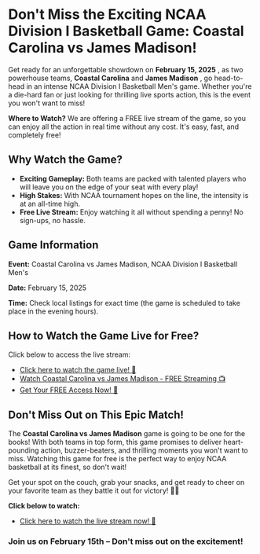 # Don't Miss the Exciting NCAA Division I Basketball Game: Coastal Carolina vs James Madison!

Get ready for an unforgettable showdown on **February 15, 2025** , as two powerhouse teams, **Coastal Carolina** and **James Madison** , go head-to-head in an intense NCAA Division I Basketball Men's game. Whether you're a die-hard fan or just looking for thrilling live sports action, this is the event you won't want to miss!

**Where to Watch?** We are offering a FREE live stream of the game, so you can enjoy all the action in real time without any cost. It's easy, fast, and completely free!

## Why Watch the Game?

- **Exciting Gameplay:** Both teams are packed with talented players who will leave you on the edge of your seat with every play!
- **High Stakes:** With NCAA tournament hopes on the line, the intensity is at an all-time high.
- **Free Live Stream:** Enjoy watching it all without spending a penny! No sign-ups, no hassle.

## Game Information

**Event:** Coastal Carolina vs James Madison, NCAA Division I Basketball Men's

**Date:** February 15, 2025

**Time:** Check local listings for exact time (the game is scheduled to take place in the evening hours).

## How to Watch the Game Live for Free?

Click below to access the live stream:

- [Click here to watch the game live! 🎥](https://tinyurl.com/livestreamfreeo?st=Coastal+Carolina+vs+James+Madison&si=ghc)
- [Watch Coastal Carolina vs James Madison - FREE Streaming 📺](https://tinyurl.com/livestreamfreeo?st=Coastal+Carolina+vs+James+Madison&si=ghc)
- [Get Your FREE Access Now! 🏀](https://tinyurl.com/livestreamfreeo?st=Coastal+Carolina+vs+James+Madison&si=ghc)

## Don't Miss Out on This Epic Match!

The **Coastal Carolina vs James Madison** game is going to be one for the books! With both teams in top form, this game promises to deliver heart-pounding action, buzzer-beaters, and thrilling moments you won't want to miss. Watching this game for free is the perfect way to enjoy NCAA basketball at its finest, so don't wait!

Get your spot on the couch, grab your snacks, and get ready to cheer on your favorite team as they battle it out for victory! 🏀🔥

**Click below to watch:**

- [Click here to watch the live stream now! 👀](https://tinyurl.com/livestreamfreeo?st=Coastal+Carolina+vs+James+Madison&si=ghc)

### Join us on February 15th – Don't miss out on the excitement!
